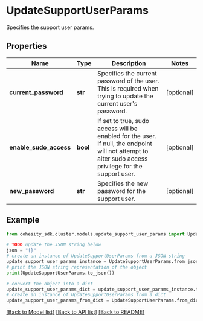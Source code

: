 # UpdateSupportUserParams

Specifies the support user params.

## Properties

Name | Type | Description | Notes
------------ | ------------- | ------------- | -------------
**current_password** | **str** | Specifies the current password of the user. This is required when trying to update the current user&#39;s password. | [optional] 
**enable_sudo_access** | **bool** | If set to true, sudo access will be enabled for the user. If null, the endpoint will not attempt to alter sudo access privilege for the support user. | [optional] 
**new_password** | **str** | Specifies the new password for the support user. | [optional] 

## Example

```python
from cohesity_sdk.cluster.models.update_support_user_params import UpdateSupportUserParams

# TODO update the JSON string below
json = "{}"
# create an instance of UpdateSupportUserParams from a JSON string
update_support_user_params_instance = UpdateSupportUserParams.from_json(json)
# print the JSON string representation of the object
print(UpdateSupportUserParams.to_json())

# convert the object into a dict
update_support_user_params_dict = update_support_user_params_instance.to_dict()
# create an instance of UpdateSupportUserParams from a dict
update_support_user_params_from_dict = UpdateSupportUserParams.from_dict(update_support_user_params_dict)
```
[[Back to Model list]](../README.md#documentation-for-models) [[Back to API list]](../README.md#documentation-for-api-endpoints) [[Back to README]](../README.md)


